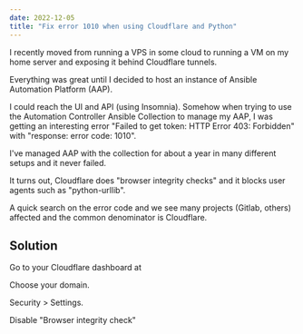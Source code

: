 ```yaml
---
date: 2022-12-05
title: "Fix error 1010 when using Cloudflare and Python"
---
```


I recently moved from running a VPS in some cloud to running a VM on my home server and exposing it behind Cloudflare tunnels.

Everything was great until I decided to host an instance of Ansible Automation Platform (AAP).

I could reach the UI and API (using Insomnia). Somehow when trying to use the Automation Controller Ansible Collection to manage my AAP, I was getting an interesting error "Failed to get token: HTTP Error 403: Forbidden" with "response: error code: 1010".

I've managed AAP with the collection for about a year in many different setups and it never failed.

It turns out, Cloudflare does "browser integrity checks" and it blocks user agents such as "python-urllib".

A quick search on the error code and we see many projects (Gitlab, others) affected and the common denominator is Cloudflare.

## Solution

Go to your Cloudflare dashboard at [](https://dash.cloudflare.com)

Choose your domain.

Security > Settings.

Disable "Browser integrity check"